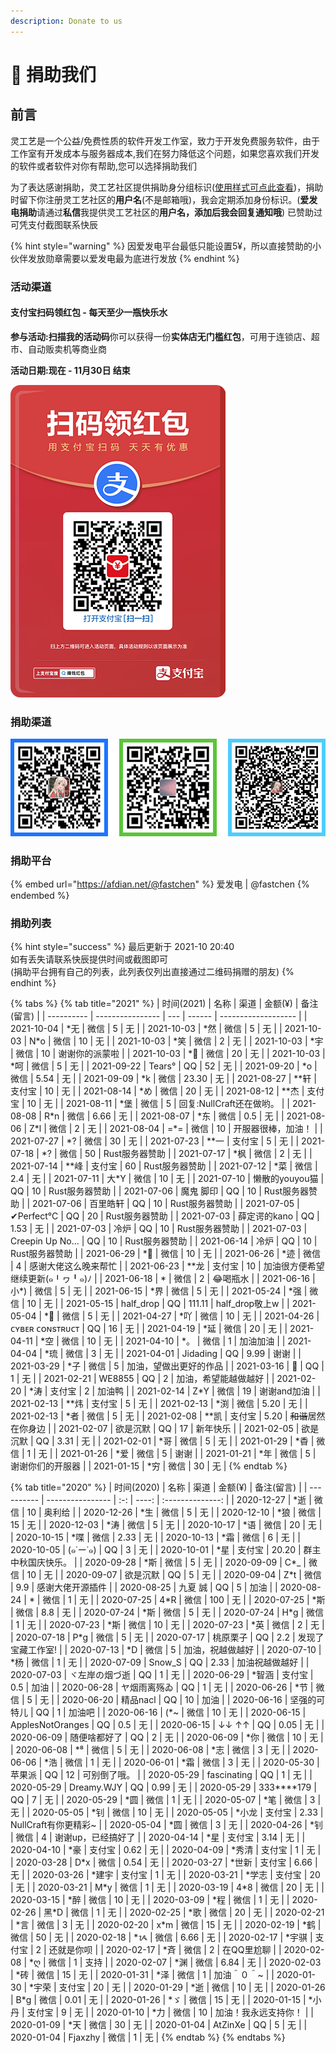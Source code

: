 ```yaml
---
description: Donate to us
---
```

# 📝 捐助我们

## 前言

灵工艺是一个公益/免费性质的软件开发工作室，致力于开发免费服务软件，由于工作室有开发成本与服务器成本,我们在努力降低这个问题，如果您喜欢我们开发的软件或者软件对你有帮助,您可以选择捐助我们

为了表达感谢捐助，灵工艺社区提供捐助身分组标识([使用样式可点此查看](https://nullcraft.org/u/nullcraft))，捐助时留下你注册灵工艺社区的**用户名**(不是邮箱哦)，我会定期添加身份标识。(**爱发电捐助**请通过**私信**我提供灵工艺社区的**用户名，添加后我会回复通知哦**) 已赞助过可凭支付截图联系快辰

{% hint style="warning" %}
因爱发电平台最低只能设置5¥，所以直接赞助的小伙伴发放勋章需要以爱发电最为底进行发放
{% endhint %}

### 活动渠道

#### 支付宝扫码领红包 - 每天至少一瓶快乐水

**参与活动:扫描我的活动码**你可以获得一份**实体店无门槛红包**，可用于连锁店、超市、自动贩卖机等商业商

**活动日期:现在 - 11月30日 结束**

![](<.gitbook/assets/AliPay_Activity (1).png>)

### 捐助渠道

![收款人:快辰](.gitbook/assets/pay_all.png)

### 捐助平台

{% embed url="https://afdian.net/@fastchen" %}
爱发电 | @fastchen
{% endembed %}

### 捐助列表

{% hint style="success" %}
最后更新于 2021-10 20:40\
如有丢失请联系快辰提供时间或截图即可\
(捐助平台拥有自己的列表，此列表仅列出直接通过二维码捐赠的朋友)
{% endhint %}

{% tabs %}
{% tab title="2021" %}
| 时间(2021)   | 名称               | 渠道  | 金额(¥)  | 备注(留言)              |
| ---------- | ---------------- | --- | ------ | ------------------- |
| 2021-10-04 | \*无              | 微信  | 5      | 无                   |
| 2021-10-03 | \*然              | 微信  | 5      | 无                   |
| 2021-10-03 | N\*o             | 微信  | 10     | 无                   |
| 2021-10-03 | \*笑              | 微信  | 2      | 无                   |
| 2021-10-03 | \*宇              | 微信  | 10     | 谢谢你的派蒙啦             |
| 2021-10-03 | \*🍃             | 微信  | 20     | 无                   |
| 2021-10-03 | \*呵              | 微信  | 5      | 无                   |
| 2021-09-22 | Tears°           | QQ  | 52     | 无                   |
| 2021-09-20 | \*o              | 微信  | 5.54   | 无                   |
| 2021-09-09 | \*k              | 微信  | 23.30  | 无                   |
| 2021-08-27 | \*\*轩            | 支付宝 | 10     | 无                   |
| 2021-08-14 | \*め              | 微信  | 20     | 无                   |
| 2021-08-12 | \*\*杰            | 支付宝 | 10     | 无                   |
| 2021-08-11 | \*堡              | 微信  | 5      | 回复:NullCraft还在做哟。   |
| 2021-08-08 | R\*n             | 微信  | 6.66   | 无                   |
| 2021-08-07 | \*东              | 微信  | 0.5    | 无                   |
| 2021-08-06 | Z\*l             | 微信  | 2      | 无                   |
| 2021-08-04 | =\*=             | 微信  | 10     | 开服器很棒，加油！           |
| 2021-07-27 | \*?              | 微信  | 30     | 无                   |
| 2021-07-23 | \*\*一            | 支付宝 | 5      | 无                   |
| 2021-07-18 | \*?              | 微信  | 50     | Rust服务器赞助           |
| 2021-07-17 | \*枫              | 微信  | 2      | 无                   |
| 2021-07-14 | \*\*峰            | 支付宝 | 60     | Rust服务器赞助           |
| 2021-07-12 | \*菜              | 微信  | 2.4    | 无                   |
| 2021-07-11 | 大\*Y             | 微信  | 10     | 无                   |
| 2021-07-10 | 懒散的youyou猫       | QQ  | 10     | Rust服务器赞助           |
| 2021-07-06 | 魔鬼 脚印            | QQ  | 10     | Rust服务器赞助           |
| 2021-07-06 | 百里皓轩             | QQ  | 10     | Rust服务器赞助           |
| 2021-07-05 | ✔Perfect°C       | QQ  | 20     | Rust服务器赞助           |
| 2021-07-03 | 薛定谔的kano         | QQ  | 1.53   | 无                   |
| 2021-07-03 | 冷炉               | QQ  | 10     | Rust服务器赞助           |
| 2021-07-03 | Creepin Up No... | QQ  | 10     | Rust服务器赞助           |
| 2021-06-14 | 冷炉               | QQ  | 10     | Rust服务器赞助           |
| 2021-06-29 | \*🌟             | 微信  | 10     | 无                   |
| 2021-06-26 | \*迹              | 微信  | 4      | 感谢大佬这么晚来帮忙          |
| 2021-06-23 | \*\*龙            | 支付宝 | 10     | 加油很方便希望继续更新(๑╹ヮ╹๑)ﾉ |
| 2021-06-18 | \*               | 微信  | 2      | 😂喝瓶水               |
| 2021-06-16 | 小\*)             | 微信  | 5      | 无                   |
| 2021-06-15 | \*界              | 微信  | 5      | 无                   |
| 2021-05-24 | \*强              | 微信  | 10     | 无                   |
| 2021-05-15 | half_drop        | QQ  | 111.11 | half_drop敬上w        |
| 2021-05-04 | \*🤡             | 微信  | 5      | 无                   |
| 2021-04-27 | \*吖              | 微信  | 10     | 无                   |
| 2021-04-26 | ᴄʏʙᴇʀ ᴄᴏɴsᴛʀᴜᴄᴛ  | QQ  | 16     | 无                   |
| 2021-04-19 | \*延              | 微信  | 20     | 无                   |
| 2021-04-11 | \*空              | 微信  | 10     | 无                   |
| 2021-04-10 | \*。              | 微信  | 1      | 加油加油                |
| 2021-04-04 | \*琉              | 微信  | 3      | 无                   |
| 2021-04-01 | Jidading         | QQ  | 9.99   | 谢谢                  |
| 2021-03-29 | \*子              | 微信  | 5      | 加油，望做出更好的作品         |
| 2021-03-16 | 🍜               | QQ  | 1      | 无                   |
| 2021-02-21 | WE8855           | QQ  | 2      | 加油，希望能越做越好          |
| 2021-02-20 | \*涛              | 支付宝 | 2      | 加油鸭                 |
| 2021-02-14 | Z\*Y             | 微信  | 19     | 谢谢and加油             |
| 2021-02-13 | \*\*炜            | 支付宝 | 5      | 无                   |
| 2021-02-13 | \*渕              | 微信  | 5.20   | 无                   |
| 2021-02-13 | \*者              | 微信  | 5      | 无                   |
| 2021-02-08 | \*\*凯            | 支付宝 | 5.20   | ~~和谐~~居然在你身边        |
| 2021-02-07 | 欲是沉默             | QQ  | 17     | 新年快乐                |
| 2021-02-05 | 欲是沉默             | QQ  | 3.31   | 无                   |
| 2021-02-01 | \*哥              | 微信  | 5      | 无                   |
| 2021-01-29 | \*稥              | 微信  | 1      | 无                   |
| 2021-01-26 | \*爱              | 微信  | 5      | 谢谢                  |
| 2021-01-21 | \*年              | 微信  | 5      | 谢谢你们的开服器            |
| 2021-01-15 | \*穷              | 微信  | 30     | 无                   |
{% endtab %}

{% tab title="2020" %}
| 时间(2020)   | 名称               |  渠道 | 金额(¥) |      备注(留言)      |
| ---------- | ---------------- | :-: | ----: | :--------------: |
| 2020-12-27 | \*逝              |  微信 |    10 |        奥利给       |
| 2020-12-26 | \*生              |  微信 |     5 |         无        |
| 2020-12-10 | \*狼              |  微信 |    15 |         无        |
| 2020-12-03 | \*涛              |  微信 |     5 |         无        |
| 2020-10-17 | \*语              |  微信 |    20 |         无        |
| 2020-10-15 | \*喋              |  微信 |  2.33 |         无        |
| 2020-10-13 | \*霜              |  微信 |     6 |         无        |
| 2020-10-05 | (๑˙ー˙๑)          |  QQ |     3 |         无        |
| 2020-10-01 | \*星              | 支付宝 | 20.20 |     群主中秋国庆快乐。    |
| 2020-09-28 | \*斯              |  微信 |     5 |         无        |
| 2020-09-09 | C\*\_            |  微信 |    10 |         无        |
| 2020-09-07 | 欲是沉默             |  QQ |     5 |         无        |
| 2020-09-04 | Z\*t             |  微信 |   9.9 |     感谢大佬开源插件     |
| 2020-08-25 | 九夏 誠             |  QQ |     5 |        加油        |
| 2020-08-24 | \*               |  微信 |     1 |         无        |
| 2020-07-25 | 4\*R             |  微信 |   100 |         无        |
| 2020-07-25 | \*斯              |  微信 |   8.8 |         无        |
| 2020-07-24 | \*斯              |  微信 |     5 |         无        |
| 2020-07-24 | H\*g             |  微信 |     1 |         无        |
| 2020-07-23 | \*斯              |  微信 |    10 |         无        |
| 2020-07-23 | \*英              |  微信 |     2 |         无        |
| 2020-07-18 | P\*g             |  微信 |     5 |         无        |
| 2020-07-17 | 桃原栗子             |  QQ |   2.2 |     发现了宝藏工作室!    |
| 2020-07-13 | \*D              |  微信 |     5 |     加油，祝越做越好     |
| 2020-07-10 | \*杨              |  微信 |     1 |         无        |
| 2020-07-09 | Snow_S           |  QQ |  2.33 |      加油祝越做越好     |
| 2020-07-03 | ヾ左岸の烟づ逝          |  QQ |     1 |         无        |
| 2020-06-29 | \*智涵             | 支付宝 |   0.5 |        加油        |
| 2020-06-28 | ヤ烟雨离殇ゐ           |  QQ |     1 |         无        |
| 2020-06-26 | \*节              |  微信 |     5 |         无        |
| 2020-06-20 | 精品nacl           |  QQ |    10 |        加油        |
| 2020-06-16 | 坚强的可特儿           |  QQ |     1 |        加油吧       |
| 2020-06-16 | (\*\~            |  微信 |    10 |         无        |
| 2020-06-15 | ApplesNotOranges |  QQ |   0.5 |         无        |
| 2020-06-15 | ↓↓ ↑↑            |  QQ |  0.05 |         无        |
| 2020-06-09 | 随便啥都好了           |  QQ |     2 |         无        |
| 2020-06-09 | \*你              |  微信 |    10 |         无        |
| 2020-06-08 | \*⁸              |  微信 |     5 |         无        |
| 2020-06-08 | \*志              |  微信 |     3 |         无        |
| 2020-06-06 | \*浩              |  微信 |     1 |         无        |
| 2020-06-01 | \*霜              |  微信 |     3 |         无        |
| 2020-05-30 | 苹果派              |  QQ |    12 |      可别倒了哦。      |
| 2020-05-29 | fascinating      |  QQ |     1 |         无        |
| 2020-05-29 | Dreamy.WJY       |  QQ |  0.99 |         无        |
| 2020-05-29 | 333\*\*\*\*179   |  QQ |     7 |         无        |
| 2020-05-29 | \*圆              |  微信 |     1 |         无        |
| 2020-05-07 | \*笔              |  微信 |     3 |         无        |
| 2020-05-05 | \*钊              |  微信 |    10 |         无        |
| 2020-05-05 | \*小龙             | 支付宝 |  2.33 | NullCraft有你更精彩\~ |
| 2020-05-04 | \*圆              |  微信 |     3 |         无        |
| 2020-04-26 | \*钊              |  微信 |     4 |    谢谢up，已经搞好了    |
| 2020-04-14 | \*星              | 支付宝 |  3.14 |         无        |
| 2020-04-10 | \*豪              | 支付宝 |  0.62 |         无        |
| 2020-04-09 | \*秀清             | 支付宝 |     1 |         无        |
| 2020-03-28 | D\*x             |  微信 |  0.54 |         无        |
| 2020-03-27 | \*世新             | 支付宝 |  6.66 |         无        |
| 2020-03-26 | \*建宇             | 支付宝 |     1 |         无        |
| 2020-03-21 | \*学志             | 支付宝 |    20 |         无        |
| 2020-03-21 | M\*y             |  微信 |     1 |         无        |
| 2020-03-19 | 4\*8             |  微信 |    20 |         无        |
| 2020-03-15 | \*醉              |  微信 |    10 |         无        |
| 2020-03-09 | \*程              |  微信 |     1 |         无        |
| 2020-02-26 | 黑\*D             |  微信 |     1 |         无        |
| 2020-02-25 | \*歌              |  微信 |    20 |         无        |
| 2020-02-21 | \*言              |  微信 |     3 |         无        |
| 2020-02-20 | x\*m             |  微信 |    15 |         无        |
| 2020-02-19 | \*鹤              |  微信 |    50 |         无        |
| 2020-02-18 | \*ᝰ              |  微信 |  6.66 |         无        |
| 2020-02-17 | \*宇骐             | 支付宝 |     2 |       还就是你呗      |
| 2020-02-17 | \*斉              |  微信 |     2 |      在QQ里尬聊      |
| 2020-02-08 | \*ღ              |  微信 |     1 |        支持        |
| 2020-02-07 | \*渊              |  微信 |  6.84 |         无        |
| 2020-02-03 | \*砖              |  微信 |    15 |         无        |
| 2020-01-31 | \*泽              |  微信 |     1 |      加油＾０＾\~     |
| 2020-01-30 | \*宇荣             | 支付宝 |    20 |         无        |
| 2020-01-29 | \*逝              |  微信 |    10 |         无        |
| 2020-01-26 | B\*g             |  微信 |  0.01 |         无        |
| 2020-01-26 | \*ゞ              |  微信 |    15 |         无        |
| 2020-01-15 | \*小丹             | 支付宝 |     9 |         无        |
| 2020-01-10 | \*力              |  微信 |    10 |    加油！我永远支持你！    |
| 2020-01-09 | \*天              |  微信 |    30 |         无        |
| 2020-01-04 | AtZinXe          |  QQ |     5 |         无        |
| 2020-01-04 | Fjaxzhy          |  微信 |     1 |         无        |
{% endtab %}
{% endtabs %}

